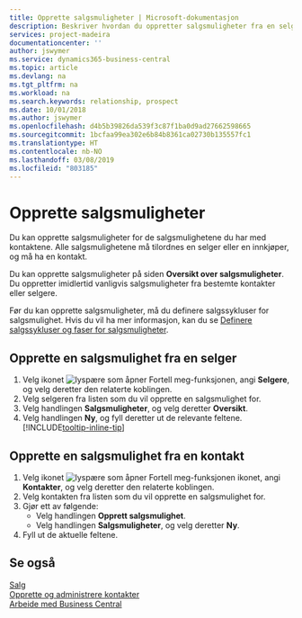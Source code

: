 ```yaml
---
title: Opprette salgsmuligheter | Microsoft-dokumentasjon
description: Beskriver hvordan du oppretter salgsmuligheter fra en selger eller kontakt i Business Central.
services: project-madeira
documentationcenter: ''
author: jswymer
ms.service: dynamics365-business-central
ms.topic: article
ms.devlang: na
ms.tgt_pltfrm: na
ms.workload: na
ms.search.keywords: relationship, prospect
ms.date: 10/01/2018
ms.author: jswymer
ms.openlocfilehash: d4b5b39826da539f3c87f1ba0d9ad27662598665
ms.sourcegitcommit: 1bcfaa99ea302e6b84b8361ca02730b135557fc1
ms.translationtype: HT
ms.contentlocale: nb-NO
ms.lasthandoff: 03/08/2019
ms.locfileid: "803185"
---
```

# <a name="create-sales-opportunities"></a>Opprette salgsmuligheter
Du kan opprette salgsmuligheter for de salgsmulighetene du har med kontaktene. Alle salgsmulighetene må tilordnes en selger eller en innkjøper, og må ha en kontakt.

Du kan opprette salgsmuligheter på siden **Oversikt over salgsmuligheter**. Du oppretter imidlertid vanligvis salgsmuligheter fra bestemte kontakter eller selgere.

Før du kan opprette salgsmuligheter, må du definere salgssykluser for salgsmulighet. Hvis du vil ha mer informasjon, kan du se [Definere salgssykluser og faser for salgsmuligheter](marketing-how-setup-opportunity-sales-cycles-stages.md).

## <a name="to-create-an-opportunity-from-a-salesperson"></a>Opprette en salgsmulighet fra en selger
1. Velg ikonet ![lyspære som åpner Fortell meg-funksjonen](media/ui-search/search_small.png "Fortell hva du vil gjøre"), angi **Selgere**, og velg deretter den relaterte koblingen.
2. Velg selgeren fra listen som du vil opprette en salgsmulighet for.
3. Velg handlingen **Salgsmuligheter**, og velg deretter **Oversikt**.
4. Velg handlingen **Ny**, og fyll deretter ut de relevante feltene. [!INCLUDE[tooltip-inline-tip](includes/tooltip-inline-tip_md.md)]  



## <a name="to-create-an-opportunity-from-a-contact"></a>Opprette en salgsmulighet fra en kontakt
1. Velg ikonet ![lyspære som åpner Fortell meg-funksjonen](media/ui-search/search_small.png "Fortell hva du vil gjøre") ikonet, angi **Kontakter**, og velg deretter den relaterte koblingen.
2. Velg kontakten fra listen som du vil opprette en salgsmulighet for.
3. Gjør ett av følgende:
   * Velg handlingen **Opprett salgsmulighet**.
   * Velg handlingen **Salgsmuligheter**, og velg deretter **Ny**.
4. Fyll ut de aktuelle feltene.

## <a name="see-also"></a>Se også
[Salg](sales-manage-sales.md)  
[Opprette og administrere kontakter](marketing-contacts.md)  
[Arbeide med Business Central](ui-work-product.md)

